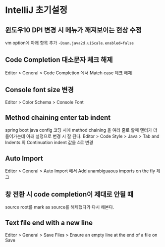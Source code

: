 # IntelliJ 초기설정
## 윈도우10 DPI 변경 시 메뉴가 깨져보이는 현상 수정
vm option에 아래 항목 추가
`-Dsun.java2d.uiScale.enabled=false`

## Code Completion 대소문자 체크 해제
Editor > General > Code Completion 에서 Match case 체크 해제

## Console font size 변경
Editor > Color Schema > Console Font

## Method chaining enter tab indent
spring boot java config 코딩 시에 method chaining 을
여러 줄로 할때 엔터가 더 들어가는데
아래 설정으로 변경 시 잘 된다.
Editor > Code Style > Java > Tab and Indents 의 Continuation indent 값을 4로 변경

## Auto Import
Editor > General > Auto Import 에서
Add unambiguaous imports on the fly 체크

## 창 전환 시 code completion이 제대로 안될 때
source root를 mark as source를 해제했다가 다시 해본다.  

## Text file end with a new line
Editor > General > Save Files > Ensure an empty line at the end of a file on Save
